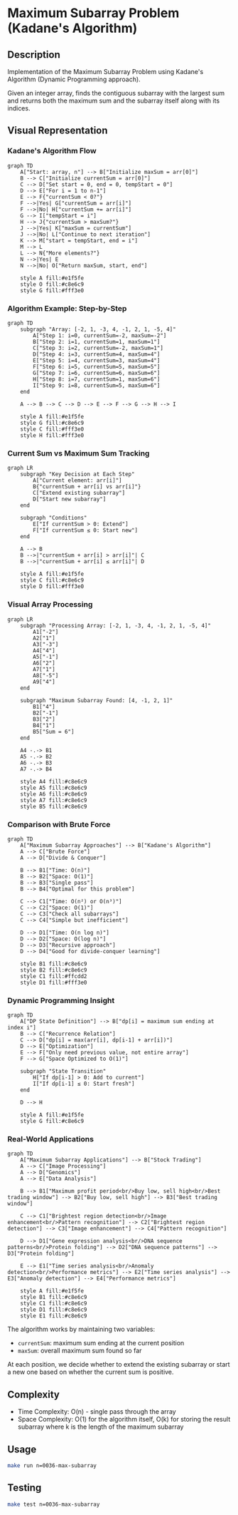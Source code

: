 # Maximum Subarray Problem (Kadane's Algorithm)

## Description

Implementation of the Maximum Subarray Problem using Kadane's Algorithm (Dynamic Programming approach).

Given an integer array, finds the contiguous subarray with the largest sum and returns both the maximum sum and the subarray itself along with its indices.

## Visual Representation

### Kadane's Algorithm Flow

```mermaid
graph TD
    A["Start: array, n"] --> B["Initialize maxSum = arr[0]"]
    B --> C["Initialize currentSum = arr[0]"]
    C --> D["Set start = 0, end = 0, tempStart = 0"]
    D --> E["For i = 1 to n-1"]
    E --> F{"currentSum < 0?"}
    F -->|Yes| G["currentSum = arr[i]"]
    F -->|No| H["currentSum += arr[i]"]
    G --> I["tempStart = i"]
    H --> J{"currentSum > maxSum?"}
    J -->|Yes| K["maxSum = currentSum"]
    J -->|No| L["Continue to next iteration"]
    K --> M["start = tempStart, end = i"]
    M --> L
    L --> N{"More elements?"}
    N -->|Yes| E
    N -->|No| O["Return maxSum, start, end"]

    style A fill:#e1f5fe
    style O fill:#c8e6c9
    style G fill:#fff3e0
```

### Algorithm Example: Step-by-Step

```mermaid
graph TD
    subgraph "Array: [-2, 1, -3, 4, -1, 2, 1, -5, 4]"
        A["Step 1: i=0, currentSum=-2, maxSum=-2"]
        B["Step 2: i=1, currentSum=1, maxSum=1"]
        C["Step 3: i=2, currentSum=-2, maxSum=1"]
        D["Step 4: i=3, currentSum=4, maxSum=4"]
        E["Step 5: i=4, currentSum=3, maxSum=4"]
        F["Step 6: i=5, currentSum=5, maxSum=5"]
        G["Step 7: i=6, currentSum=6, maxSum=6"]
        H["Step 8: i=7, currentSum=1, maxSum=6"]
        I["Step 9: i=8, currentSum=5, maxSum=6"]
    end

    A --> B --> C --> D --> E --> F --> G --> H --> I

    style A fill:#e1f5fe
    style G fill:#c8e6c9
    style C fill:#fff3e0
    style H fill:#fff3e0
```

### Current Sum vs Maximum Sum Tracking

```mermaid
graph LR
    subgraph "Key Decision at Each Step"
        A["Current element: arr[i]"]
        B{"currentSum + arr[i] vs arr[i]"}
        C["Extend existing subarray"]
        D["Start new subarray"]
    end

    subgraph "Conditions"
        E["If currentSum > 0: Extend"]
        F["If currentSum ≤ 0: Start new"]
    end

    A --> B
    B -->|"currentSum + arr[i] > arr[i]"| C
    B -->|"currentSum + arr[i] ≤ arr[i]"| D

    style A fill:#e1f5fe
    style C fill:#c8e6c9
    style D fill:#fff3e0
```

### Visual Array Processing

```mermaid
graph LR
    subgraph "Processing Array: [-2, 1, -3, 4, -1, 2, 1, -5, 4]"
        A1["-2"]
        A2["1"]
        A3["-3"]
        A4["4"]
        A5["-1"]
        A6["2"]
        A7["1"]
        A8["-5"]
        A9["4"]
    end

    subgraph "Maximum Subarray Found: [4, -1, 2, 1]"
        B1["4"]
        B2["-1"]
        B3["2"]
        B4["1"]
        B5["Sum = 6"]
    end

    A4 -.-> B1
    A5 -.-> B2
    A6 -.-> B3
    A7 -.-> B4

    style A4 fill:#c8e6c9
    style A5 fill:#c8e6c9
    style A6 fill:#c8e6c9
    style A7 fill:#c8e6c9
    style B5 fill:#c8e6c9
```

### Comparison with Brute Force

```mermaid
graph TD
    A["Maximum Subarray Approaches"] --> B["Kadane's Algorithm"]
    A --> C["Brute Force"]
    A --> D["Divide & Conquer"]

    B --> B1["Time: O(n)"]
    B --> B2["Space: O(1)"]
    B --> B3["Single pass"]
    B --> B4["Optimal for this problem"]

    C --> C1["Time: O(n²) or O(n³)"]
    C --> C2["Space: O(1)"]
    C --> C3["Check all subarrays"]
    C --> C4["Simple but inefficient"]

    D --> D1["Time: O(n log n)"]
    D --> D2["Space: O(log n)"]
    D --> D3["Recursive approach"]
    D --> D4["Good for divide-conquer learning"]

    style B1 fill:#c8e6c9
    style B2 fill:#c8e6c9
    style C1 fill:#ffcdd2
    style D1 fill:#fff3e0
```

### Dynamic Programming Insight

```mermaid
graph TD
    A["DP State Definition"] --> B["dp[i] = maximum sum ending at index i"]
    B --> C["Recurrence Relation"]
    C --> D["dp[i] = max(arr[i], dp[i-1] + arr[i])"]
    D --> E["Optimization"]
    E --> F["Only need previous value, not entire array"]
    F --> G["Space Optimized to O(1)"]

    subgraph "State Transition"
        H["If dp[i-1] > 0: Add to current"]
        I["If dp[i-1] ≤ 0: Start fresh"]
    end

    D --> H

    style A fill:#e1f5fe
    style G fill:#c8e6c9
```

### Real-World Applications

```mermaid
graph TD
    A["Maximum Subarray Applications"] --> B["Stock Trading"]
    A --> C["Image Processing"]
    A --> D["Genomics"]
    A --> E["Data Analysis"]

    B --> B1["Maximum profit period<br/>Buy low, sell high<br/>Best trading window"] --> B2["Buy low, sell high"] --> B3["Best trading window"]

    C --> C1["Brightest region detection<br/>Image enhancement<br/>Pattern recognition"] --> C2["Brightest region detection"] --> C3["Image enhancement"] --> C4["Pattern recognition"]

    D --> D1["Gene expression analysis<br/>DNA sequence patterns<br/>Protein folding"] --> D2["DNA sequence patterns"] --> D3["Protein folding"]

    E --> E1["Time series analysis<br/>Anomaly detection<br/>Performance metrics"] --> E2["Time series analysis"] --> E3["Anomaly detection"] --> E4["Performance metrics"]

    style A fill:#e1f5fe
    style B1 fill:#c8e6c9
    style C1 fill:#c8e6c9
    style D1 fill:#c8e6c9
    style E1 fill:#c8e6c9
```

The algorithm works by maintaining two variables:

- `currentSum`: maximum sum ending at the current position
- `maxSum`: overall maximum sum found so far

At each position, we decide whether to extend the existing subarray or start a new one based on whether the current sum is positive.

## Complexity

- Time Complexity: O(n) - single pass through the array
- Space Complexity: O(1) for the algorithm itself, O(k) for storing the result subarray where k is the length of the maximum subarray

## Usage

```bash
make run n=0036-max-subarray
```

## Testing

```bash
make test n=0036-max-subarray
```
